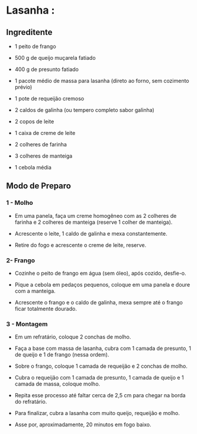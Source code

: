 # Lasanha :

## Ingreditente
- 1 peito de frango

- 500 g de queijo muçarela fatiado

- 400 g de presunto fatiado

- 1 pacote médio de massa para lasanha (direto ao forno, sem cozimento prévio)

- 1 pote de requeijão cremoso

- 2 caldos de galinha (ou tempero completo sabor galinha)

- 2 copos de leite

- 1 caixa de creme de leite

- 2 colheres de farinha

- 3 colheres de manteiga

-  1 cebola média


## Modo de Preparo

### 1 - Molho

- Em uma panela, faça um creme homogêneo com as 2 colheres de farinha e 2 colheres de manteiga (reserve 1 colher de manteiga).

- Acrescente o leite, 1 caldo de galinha e mexa constantemente.

- Retire do fogo e acrescente o creme de leite, reserve.

### 2- Frango

- Cozinhe o peito de frango em água (sem óleo), após cozido, desfie-o.

- Pique a cebola em pedaços pequenos, coloque em uma panela e doure com a manteiga.

- Acrescente o frango e o caldo de galinha, mexa sempre até o frango ficar totalmente dourado.

### 3 - Montagem

- Em um refratário, coloque 2 conchas de molho.

- Faça a base com massa de lasanha, cubra com 1 camada de presunto, 1 de queijo e 1 de frango (nessa ordem).

- Sobre o frango, coloque 1 camada de requeijão e 2 conchas de molho.

- Cubra o requeijão com 1 camada de presunto, 1 camada de queijo e 1 camada de massa, coloque molho.

- Repita esse processo até faltar cerca de 2,5 cm para chegar na borda do refratário.

- Para finalizar, cubra a lasanha com muito queijo, requeijão e molho.

- Asse por, aproximadamente, 20 minutos em fogo baixo.